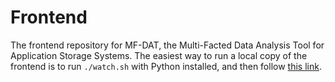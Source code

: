 # Frontend #

The frontend repository for MF-DAT, the Multi-Facted Data Analysis Tool for Application Storage Systems. The easiest way to run a local copy of the frontend is to run `./watch.sh` with Python installed, and then follow [this link](http://127.0.0.1:8080/).
